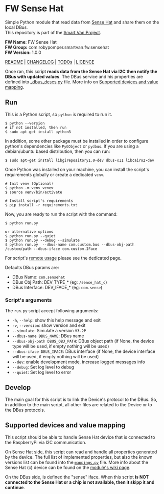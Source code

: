 # FW Sense Hat

Simple Python module that read data from [Sense Hat](https://www.waveshare.com/sense-hat-c.htm)
and share them on the local DBus.<br />
This repository is part of the [Smart Van Project](https://smartvan.johnosproject.org/).

**FW Name:** FW Sense Hat<br />
**FW Group:** com.robypomper.smartvan.fw.sensehat<br />
**FW Version:** 1.0.0

[README](README.md) | [CHANGELOG](CHANGELOG.md) | [TODOs](TODOs.md) | [LICENCE](LICENCE.md)

Once ran, this script **reads data from the Sense Hat via I2C then notify
the DBus with updated values**. The DBus service and his properties are defined
into [_dbus_descs.py](fw_sensehat/sense/_dbus_descs.py) file. More info on
[Supported devices and value mapping](#supported-devices-and-value-mapping).


## Run

This is a Python script, so `python` is required to run it.

```shell
$ python --version
# if not installed, then run
$ sudo apt-get install python3 
```

In addition, some other package must be installed in order to configure
python's dependencies like `PyGObject` or `pydbus`. If you are using a
debian/ubuntu based distribution, then you can run:

```shell
$ sudo apt-get install libgirepository1.0-dev dbus-x11 libcairo2-dev 
```

Once Python was installed on your machine, you can install the script's
requirements globally or create a dedicated `venv`.

```shell
# Init venv (Optional)
$ python -m venv venev
$ source venv/bin/activate

# Install script's requirements
$ pip install -r requirements.txt
```

Now, you are ready to run the script with the command:

```shell
$ python run.py

or alternative options
$ python run.py --quiet
$ python run.py --debug --simulate
$ python run.py  --dbus-name com.custom.bus --dbus-obj-path /custom/path --dbus-iface com.custom.IFace
```

For script's [remote usage](remote_usage.md) please see the dedicated page.

Defaults DBus params are:
* DBus Name: `com.sensehat`
* DBus Obj Path: DEV_TYPE_* (eg: `/sense_hat_c`)
* DBus Interface: DEV_IFACE_* (eg: `com.sense`)

### Script's arguments

The `run.py` script accept following arguments:
 
* `-h`, `--help`: show this help message and exit
* `-v`, `--version`: show version and exit
* `--simulate`: Simulate a version `V3.2P`
* `--dbus-name DBUS_NAME`: DBus name
* `--dbus-obj-path DBUS_OBJ_PATH`: DBus object path (if None, the device type will be used, if empty nothing will be used)
* `--dbus-iface DBUS_IFACE`: DBus interface (if None, the device interface will be used, if empty nothing will be used)
* `--dev`: enable development mode, increase logged messages info
* `--debug`: Set log level to debug
* `--quiet`: Set log level to error


## Develop

The main goal for this script is to link the Device's protocol to the DBus.
So, in addition to the main script, all other files are related to the Device
or to the DBus protocols.


## Supported devices and value mapping

This script should be able to handle Sense Hat device that is connected to
the RaspberryPi via I2C communication.

On Sense Hat side, this script can read and handle all properties generated by the
device. The full list of implemented properties, but also the known versions
list can be found into the [`mappings.py`](fw_sensehat/sense/mappings.py) file.
More info about the Sense Hat (c) device can be found on the [module's wiki page](https://www.waveshare.com/wiki/Sense_HAT_(C)).

On the DBus side, is defined the "sense" iface.
When this script **is NOT connected to the Sense Hat or a chip is not available,
then it skipp it and continue**.
